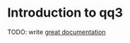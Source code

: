 # Introduction to qq3

TODO: write [great documentation](http://jacobian.org/writing/what-to-write/)
